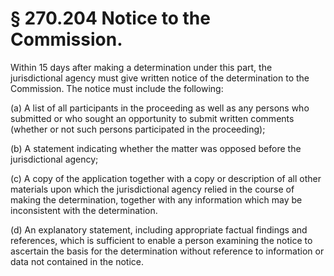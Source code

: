 # § 270.204   Notice to the Commission.

Within 15 days after making a determination under this part, the jurisdictional agency must give written notice of the determination to the Commission. The notice must include the following: 


(a) A list of all participants in the proceeding as well as any persons who submitted or who sought an opportunity to submit written comments (whether or not such persons participated in the proceeding); 


(b) A statement indicating whether the matter was opposed before the jurisdictional agency; 


(c) A copy of the application together with a copy or description of all other materials upon which the jurisdictional agency relied in the course of making the determination, together with any information which may be inconsistent with the determination. 


(d) An explanatory statement, including appropriate factual findings and references, which is sufficient to enable a person examining the notice to ascertain the basis for the determination without reference to information or data not contained in the notice. 




